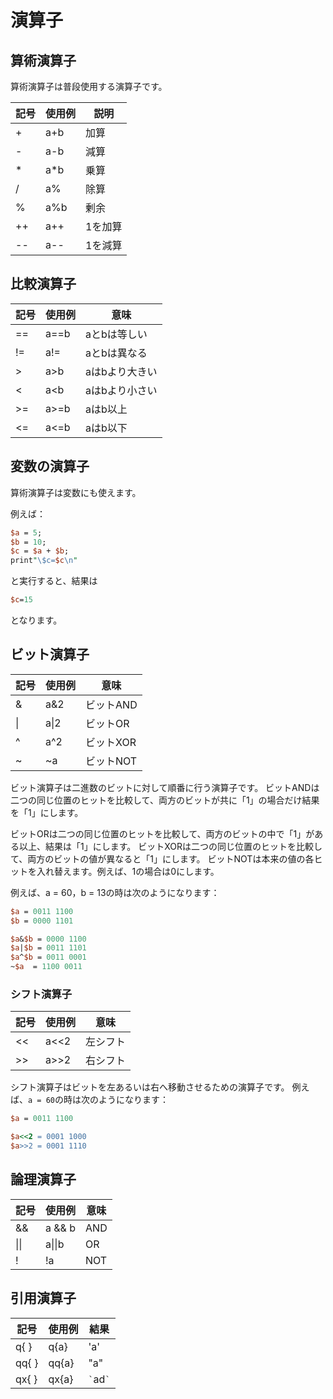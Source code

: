 # 演算子

## 算術演算子

算術演算子は普段使用する演算子です。

|記号|使用例|説明|
|---|-----|---|
|+|a+b|加算|
|-|a-b|減算|
|*|a*b|乗算|
|/|a%|除算|
|%|a%b|剰余|
|++|a++|1を加算|
|--|a--|1を減算|

## 比較演算子

|記号|使用例|意味|
|---|-----|---|
|==|a==b|aとbは等しい|
|!=|a!=|aとbは異なる|
|>|a>b|aはbより大きい|
|<|a<b|aはbより小さい|
|>=|a>=b|aはb以上|
|<=|a<=b|aはb以下|

## 変数の演算子

算術演算子は変数にも使えます。

例えば：

```Perl
$a = 5;
$b = 10;
$c = $a + $b;
print"\$c=$c\n"
```

と実行すると、結果は

``` Perl
$c=15
```

となります。

## ビット演算子

|記号|使用例|意味|
|---|-----|---|
|&|a&2|ビットAND|
|&#124;|a&#124;2|ビットOR|
|^|a^2|ビットXOR|
|~|~a|ビットNOT|

ビット演算子は二進数のビットに対して順番に行う演算子です。
ビットANDは二つの同じ位置のヒットを比較して、両方のビットが共に「1」の場合だけ結果を「1」にします。

ビットORは二つの同じ位置のヒットを比較して、両方のビットの中で「1」がある以上、結果は「1」にします。
ビットXORは二つの同じ位置のヒットを比較して、両方のビットの値が異なると「1」にします。
ビットNOTは本来の値の各ヒットを入れ替えます。例えば、1の場合は0にします。

例えば、a = 60，b = 13の時は次のようになります：

```Perl
$a = 0011 1100
$b = 0000 1101

$a&$b = 0000 1100
$a|$b = 0011 1101
$a^$b = 0011 0001
~$a  = 1100 0011
```

### シフト演算子

|記号|使用例|意味|
|---|-----|---|
|<<|a<<2|左シフト|
|>>|a>>2|右シフト|

シフト演算子はビットを左あるいは右へ移動させるための演算子です。
例えば、`a = 60`の時は次のようになります：

```Perl
$a = 0011 1100

$a<<2 = 0001 1000
$a>>2 = 0001 1110
```

## 論理演算子

|記号|使用例|意味|
|---|-----|---|
|&&|a && b|AND|
|&#124;&#124;|a&#124;&#124;b|OR|
|!|!a|NOT|

## 引用演算子

|記号|使用例|結果|
|---|-----|---|
|q{ }|q{a}|'a'|
|qq{ }|qq{a}|"a"|
|qx{ }|qx{a}|`` ` ``ad`` ` ``|
